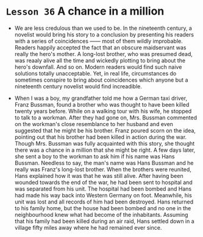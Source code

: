 # `Lesson 36` A chance in a million

* We are less credulous than we used to be. In the nineteenth century, a novelist would bring his story to a conclusion by presenting his readers with a series of coincidences —— most of them wildly improbable. Readers happily accepted the fact that an obscure maidservant was really the hero's mother. A long-lost brother, who was presumed dead, was reaaly alive all the time and wickedly plotting to bring about the hero's downfall. And so on. Modern readers would find such naive solutions totally unacceptable. Yet, in real life, circumstances do sometimes conspire to bring about coincidences which anyone but a nineteenth century novelist would find increadible.

* When I was a boy, my grandfather told me how a German taxi driver, Franz Bussman, found a brother who was thought to have been killed twenty years before. While on a walking tour with his wife, he stopped to talk to a workman. After they had gone on, Mrs. Bussman commented on the workman's close resemblance to her husband and even suggested that he might be his brother. Franz poured scorn on the idea, pointing out that his brother had been killed in action during the war. Though Mrs. Bussman was fully acquainted with this story, she thought there was a chance in a million that she might be right. A few days later, she sent a boy to the workman to ask him if his name was Hans Bussman. Needless to say, the man's name was Hans Bussman and he really was Franz's long-lost brother. When the brothers were reunited, Hans explained how it was that he was still alive. After having been wounded towards the end of the war, he had been sent to hospital and was separated from his unit. The hospital had been bombed and Hans had made his way back into Western Germany on foot. Meanwhile, his unit was lost and all records of him had been destroyed. Hans returned to his family home, but the house had been bombed and no one in the neighbourhood knew what had become of the inhabitants. Assuming that his family had been killed during an air raid, Hans settled down in a village fifty miles away where he had remained ever since.